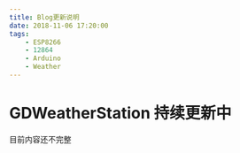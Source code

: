 ```yaml
---
title: Blog更新说明
date: 2018-11-06 17:20:00
tags: 
    - ESP8266 
    - 12864
    - Arduino
    - Weather
---
```


# GDWeatherStation 持续更新中

目前内容还不完整
